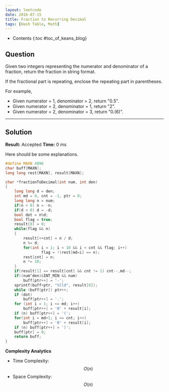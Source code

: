```yaml
---
layout: leetcode
date: 2016-07-15
title: Fraction to Recurring Decimal
tags: [Hash Table, Math]
---
```


* Contents
{:toc #toc_of_keans_blog}

## Question

 Given two integers representing the numerator and denominator of a fraction, return the fraction in string format.

If the fractional part is repeating, enclose the repeating part in parentheses.

For example,

  - Given numerator = 1, denominator = 2, return "0.5".
  - Given numerator = 2, denominator = 1, return "2".
  - Given numerator = 2, denominator = 3, return "0.(6)".


***

## Solution

**Result:** Accepted **Time:** 0 ms

Here should be some explanations.

```c
#define MAXN 4096
char buff[MAXN];
long long rest[MAXN], result[MAXN];

char *fractionToDecimal(int num, int den)
{
    long long d = den;
    int md = 0, cnt = -1, ptr = 0;
    long long n = num;
    if(n < 0) n = -n;
    if(d < 0) d = -d;
    bool dot = n%d;
    bool flag = true;
    result[0] = 0;
    while(flag && n)
    {
        result[++cnt] = n / d;
        n %= d;
        for(int i = 1; i < 10 && i < cnt && flag; i++)
                flag = !(rest[md=i] == n);
        rest[cnt] = n;
        n *= 10;
    }
    if(result[1] == result[cnt] && cnt != 1) cnt--,md--;
    if((num^den)&INT_MIN && num)
        buff[ptr++] = '-';
    sprintf(buff+ptr, "%lld", result[0]);
    while (buff[ptr]) ptr++;
    if (dot)
        buff[ptr++] = '.';
    for (int i = 1; i <= md; i++)
        buff[ptr++] = '0' + result[i];
    if (n) buff[ptr++] = '(';
    for(int i = md+1; i <= cnt; i++)
        buff[ptr++] = '0' + result[i];
    if (n) buff[ptr++] = ')';
    buff[ptr] = 0;
    return buff;
}

```

**Complexity Analytics**

- Time Complexity: $$O(n)$$
- Space Complexity: $$O(n)$$
